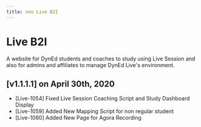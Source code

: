 ```yaml
---
title: neo Live B2I
---
```


# Live B2I
A website for DynEd students and coaches to study using Live Session and also for admins and affiliates to manage DynEd Live's environment.

## [v1.1.1.1] on April 30th, 2020
- [Live-1054] Fixed Live Session Coaching Script and Study Dashboard Display
- [Live-1059] Added New Mapping Script for non regular student
- [Live-1060] Added New Page for Agora Recording
